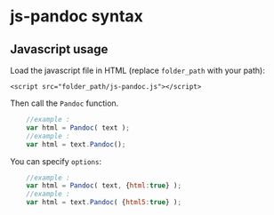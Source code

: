 # js-pandoc syntax

## Javascript usage

Load the javascript file in HTML (replace `folder_path` with your path):

```<script src="folder_path/js-pandoc.js"></script>```

Then call the ```Pandoc``` function.

```javascript
	//example :
	var html = Pandoc( text );
	//example :
	var html = text.Pandoc();
```

You can specify ```options```:

```javascript
	//example :
	var html = Pandoc( text, {html:true} );
	//example :
	var html = text.Pandoc( {html5:true} );
```